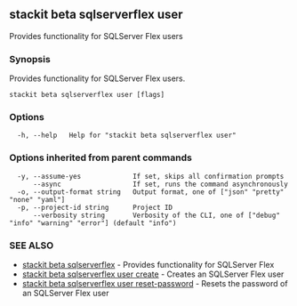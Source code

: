 ## stackit beta sqlserverflex user

Provides functionality for SQLServer Flex users

### Synopsis

Provides functionality for SQLServer Flex users.

```
stackit beta sqlserverflex user [flags]
```

### Options

```
  -h, --help   Help for "stackit beta sqlserverflex user"
```

### Options inherited from parent commands

```
  -y, --assume-yes             If set, skips all confirmation prompts
      --async                  If set, runs the command asynchronously
  -o, --output-format string   Output format, one of ["json" "pretty" "none" "yaml"]
  -p, --project-id string      Project ID
      --verbosity string       Verbosity of the CLI, one of ["debug" "info" "warning" "error"] (default "info")
```

### SEE ALSO

* [stackit beta sqlserverflex](./stackit_beta_sqlserverflex.md)	 - Provides functionality for SQLServer Flex
* [stackit beta sqlserverflex user create](./stackit_beta_sqlserverflex_user_create.md)	 - Creates an SQLServer Flex user
* [stackit beta sqlserverflex user reset-password](./stackit_beta_sqlserverflex_user_reset-password.md)	 - Resets the password of an SQLServer Flex user

